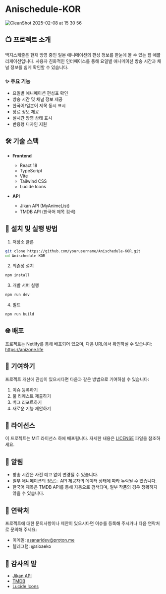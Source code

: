 # Anischedule-KOR

![CleanShot 2025-02-08 at 15 30 56](https://github.com/user-attachments/assets/c56f14a0-7b77-4fe7-915c-46ce8f13e2b3)


## 📺 프로젝트 소개

백지스케줄은 현재 방영 중인 일본 애니메이션의 편성 정보를 한눈에 볼 수 있는 웹 애플리케이션입니다. 사용자 친화적인 인터페이스를 통해 요일별 애니메이션 방송 시간과 채널 정보를 쉽게 확인할 수 있습니다.

### ✨ 주요 기능

- 요일별 애니메이션 편성표 확인
- 방송 시간 및 채널 정보 제공
- 한국어/일본어 제목 동시 표시
- 장르 정보 제공
- 실시간 방영 상태 표시
- 반응형 디자인 지원

## 🛠 기술 스택

- **Frontend**
  - React 18
  - TypeScript
  - Vite
  - Tailwind CSS
  - Lucide Icons

- **API**
  - Jikan API (MyAnimeList)
  - TMDB API (한국어 제목 검색)

## 🚀 설치 및 실행 방법

1. 저장소 클론
```bash
git clone https://github.com/yourusername/Anischedule-KOR.git
cd Anischedule-KOR
```

2. 의존성 설치
```bash
npm install
```

3. 개발 서버 실행
```bash
npm run dev
```

4. 빌드
```bash
npm run build
```

## 🌐 배포

프로젝트는 Netlify를 통해 배포되어 있으며, 다음 URL에서 확인하실 수 있습니다:
https://anizone.life

## 🤝 기여하기

프로젝트 개선에 관심이 있으시다면 다음과 같은 방법으로 기여하실 수 있습니다:

1. 이슈 등록하기
2. 풀 리퀘스트 제출하기
3. 버그 리포트하기
4. 새로운 기능 제안하기

## 📝 라이선스

이 프로젝트는 MIT 라이선스 하에 배포됩니다. 자세한 내용은 [LICENSE](LICENSE) 파일을 참조하세요.

## 📢 알림

- 방송 시간은 사전 예고 없이 변경될 수 있습니다.
- 일부 애니메이션의 정보는 API 제공자의 데이터 상태에 따라 누락될 수 있습니다.
- 한국어 제목은 TMDB API를 통해 자동으로 검색되며, 일부 작품의 경우 정확하지 않을 수 있습니다.

## 👥 연락처

프로젝트에 대한 문의사항이나 제안이 있으시다면 이슈를 등록해 주시거나 다음 연락처로 문의해 주세요:

- 이메일: asanaridev@proton.me
- 텔레그램: @sioaeko

## 🙏 감사의 말

- [Jikan API](https://jikan.moe/)
- [TMDB](https://www.themoviedb.org/)
- [Lucide Icons](https://lucide.dev/)
